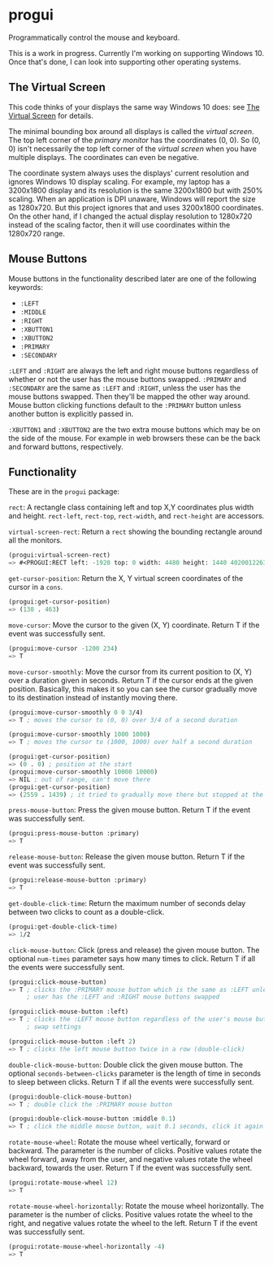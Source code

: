 # progui
Programmatically control the mouse and keyboard.

This is a work in progress.  Currently I'm working on supporting Windows 10.
Once that's done, I can look into supporting other operating systems.

## The Virtual Screen
This code thinks of your displays the same way Windows 10 does: see
[The Virtual Screen](https://docs.microsoft.com/en-us/windows/desktop/gdi/the-virtual-screen)
for details.

The minimal bounding box around all displays is called the *virtual screen*.
The top left corner of the *primary monitor* has the coordinates (0, 0).
So (0, 0) isn't necessarily the top left corner of the *virtual screen* when
you have multiple displays.  The coordinates can even be negative.

The coordinate system always uses the displays' current resolution and ignores
Windows 10 display scaling.  For example, my laptop has a 3200x1800 display
and its resolution is the same 3200x1800 but with 250% scaling.  When an
application is DPI unaware, Windows will report the size as 1280x720.  But
this project ignores that and uses 3200x1800 coordinates.  On the other hand,
if I changed the actual display resolution to 1280x720 instead of the scaling
factor, then it will use coordinates within the 1280x720 range.

## Mouse Buttons
Mouse buttons in the functionality described later are one of the following
keywords:
* `:LEFT`
* `:MIDDLE`
* `:RIGHT`
* `:XBUTTON1`
* `:XBUTTON2`
* `:PRIMARY`
* `:SECONDARY`

`:LEFT` and `:RIGHT` are always the left and right mouse buttons regardless of
whether or not the user has the mouse buttons swapped.  `:PRIMARY` and
`:SECONDARY` are the same as `:LEFT` and `:RIGHT`, unless the user has the
mouse buttons swapped.  Then they'll be mapped the other way around.  Mouse
button clicking functions default to the `:PRIMARY` button unless another
button is explicitly passed in.

`:XBUTTON1` and `:XBUTTON2` are the two extra mouse buttons which may be on
the side of the mouse.  For example in web browsers these can be the back
and forward buttons, respectively.

## Functionality
These are in the `progui` package:

`rect`: A rectangle class containing left and top X,Y coordinates plus width
and height.  `rect-left`, `rect-top`, `rect-width`, and `rect-height` are
accessors.

`virtual-screen-rect`: Return a `rect` showing the bounding rectangle around
all the monitors.
```lisp
(progui:virtual-screen-rect)
=> #<PROGUI:RECT left: -1920 top: 0 width: 4480 height: 1440 4020012263>
```

`get-cursor-position`: Return the X, Y virtual screen coordinates of the cursor in a `cons`.
```lisp
(progui:get-cursor-position)
=> (138 . 463)
```

`move-cursor`: Move the cursor to the given (X, Y) coordinate.  Return T if
the event was successfully sent. 
```lisp
(progui:move-cursor -1200 234)
=> T
```

`move-cursor-smoothly`: Move the cursor from its current position to (X, Y)
over a duration given in seconds.  Return T if the cursor ends at the given
position.  Basically, this makes it so you can see the cursor gradually move
to its destination instead of instantly moving there.
```lisp
(progui:move-cursor-smoothly 0 0 3/4)
=> T ; moves the cursor to (0, 0) over 3/4 of a second duration

(progui:move-cursor-smoothly 1000 1000)
=> T ; moves the cursor to (1000, 1000) over half a second duration

(progui:get-cursor-position)
=> (0 . 0) ; position at the start
(progui:move-cursor-smoothly 10000 10000)
=> NIL ; out of range, can't move there
(progui:get-cursor-position)
=> (2559 . 1439) ; it tried to gradually move there but stopped at the corner
```

`press-mouse-button`: Press the given mouse button.
Return T if the event was successfully sent.
```lisp
(progui:press-mouse-button :primary)
=> T
```

`release-mouse-button`: Release the given mouse button.
Return T if the event was successfully sent.
```lisp
(progui:release-mouse-button :primary)
=> T
```

`get-double-click-time`: Return the maximum number of seconds delay between
two clicks to count as a double-click.
```lisp
(progui:get-double-click-time)
=> 1/2
```

`click-mouse-button`: Click (press and release) the given mouse button.
The optional `num-times` parameter says how many times to click.
Return T if all the events were successfully sent.
```lisp
(progui:click-mouse-button)
=> T ; clicks the :PRIMARY mouse button which is the same as :LEFT unless the
     ; user has the :LEFT and :RIGHT mouse buttons swapped

(progui:click-mouse-button :left)
=> T ; clicks the :LEFT mouse button regardless of the user's mouse button
     ; swap settings

(progui:click-mouse-button :left 2)
=> T ; clicks the left mouse button twice in a row (double-click)
```

`double-click-mouse-button`: Double click the given mouse button.
The optional `seconds-between-clicks` parameter is the length of time in
seconds to sleep between clicks.  Return T if all the events were successfully
sent.
```lisp
(progui:double-click-mouse-button)
=> T ; double click the :PRIMARY mouse button

(progui:double-click-mouse-button :middle 0.1)
=> T ; click the middle mouse button, wait 0.1 seconds, click it again
```

`rotate-mouse-wheel`: Rotate the mouse wheel vertically, forward or backward.
The parameter is the number of clicks.  Positive values rotate the wheel
forward, away from the user, and negative values rotate the wheel backward,
towards the user.  Return T if the event was successfully sent.

```lisp
(progui:rotate-mouse-wheel 12)
=> T
```

`rotate-mouse-wheel-horizontally`: Rotate the mouse wheel horizontally.  The
parameter is the number of clicks.  Positive values rotate the wheel to the
right, and negative values rotate the wheel to the left.  Return T if the event
was successfully sent.

```lisp
(progui:rotate-mouse-wheel-horizontally -4)
=> T
```

